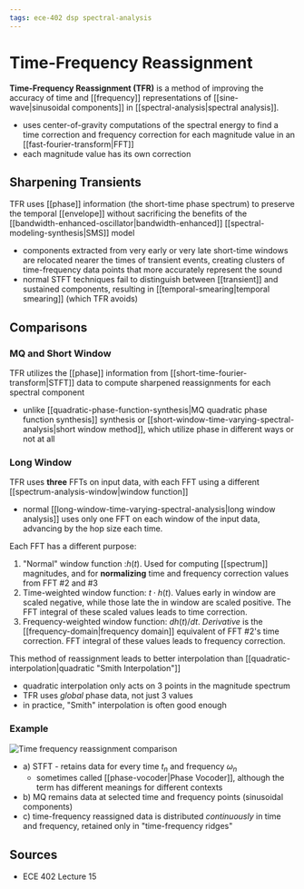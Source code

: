 ```yaml
---
tags: ece-402 dsp spectral-analysis
---
```


# Time-Frequency Reassignment

**Time-Frequency Reassignment (TFR)** is a method of improving the accuracy of time and [[frequency]] representations of [[sine-wave|sinusoidal components]] in [[spectral-analysis|spectral analysis]].

- uses center-of-gravity computations of the spectral energy to find a time correction and frequency correction for each magnitude value in an [[fast-fourier-transform|FFT]]
- each magnitude value has its own correction

## Sharpening Transients

TFR uses [[phase]] information (the short-time phase spectrum) to preserve the temporal [[envelope]] without sacrificing the benefits of the [[bandwidth-enhanced-oscillator|bandwidth-enhanced]] [[spectral-modeling-synthesis|SMS]] model

- components extracted from very early or very late short-time windows are relocated nearer the times of transient events, creating clusters of time-frequency data points that more accurately represent the sound
- normal STFT techniques fail to distinguish between [[transient]] and sustained components, resulting in [[temporal-smearing|temporal smearing]] (which TFR avoids)

## Comparisons

### MQ and Short Window

TFR utilizes the [[phase]] information from [[short-time-fourier-transform|STFT]] data to compute sharpened reassignments for each spectral component

- unlike [[quadratic-phase-function-synthesis|MQ quadratic phase function synthesis]] synthesis or [[short-window-time-varying-spectral-analysis|short window method]], which utilize phase in different ways or not at all

### Long Window

TFR uses **three** FFTs on input data, with each FFT using a different [[spectrum-analysis-window|window function]]

- normal [[long-window-time-varying-spectral-analysis|long window analysis]] uses only one FFT on each window of the input data, advancing by the hop size each time.

Each FFT has a different purpose:

1. "Normal" window function :$h(t)$. Used for computing [[spectrum]] magnitudes, and for **normalizing** time and frequency correction values from FFT #2 and #3
2. Time-weighted window function: $t \cdot h(t)$. Values early in window are scaled negative, while those late the in window are scaled positive. The FFT integral of these scaled values leads to time correction.
3. Frequency-weighted window function: $dh(t)/dt$. _Derivative_ is the [[frequency-domain|frequency domain]] equivalent of FFT #2's time correction. FFT integral of these values leads to frequency correction.

This method of reassignment leads to better interpolation than [[quadratic-interpolation|quadratic "Smith Interpolation"]]

- quadratic interpolation only acts on 3 points in the magnitude spectrum
- TFR uses _global_ phase data, not just 3 values
- in practice, "Smith" interpolation is often good enough

### Example

![Time frequency reassignment comparison](../public/attachments/time-frequency-reassignment-comparison.png)

- a) STFT - retains data for every time $t_n$ and frequency $\omega_n$
  - sometimes called [[phase-vocoder|Phase Vocoder]], although the term has different meanings for different contexts
- b) MQ remains data at selected time and frequency points (sinusoidal components)
- c) time-frequency reassigned data is distributed _continuously_ in time and frequency, retained only in "time-frequency ridges"

## Sources

- ECE 402 Lecture 15
